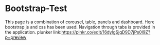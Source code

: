 # Bootstrap-Test
This page is a combination of  corousel, table, panels and dashboard. Here bootstrap js and css has been used.  Navigation through tabs is provided in the application. 
plunker link:https://plnkr.co/edit/16dylgSjqD9D7jPs0l9Z?p=preview
